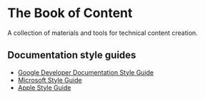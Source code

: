 # The Book of Content

A collection of materials and tools for technical content creation.


## Documentation style guides

- [Google Developer Documentation Style Guide](https://developers.google.com/style)
- [Microsoft Style Guide](https://learn.microsoft.com/en-us/style-guide/welcome/)
- [Apple Style Guide](https://support.apple.com/guide/applestyleguide/welcome/web)
